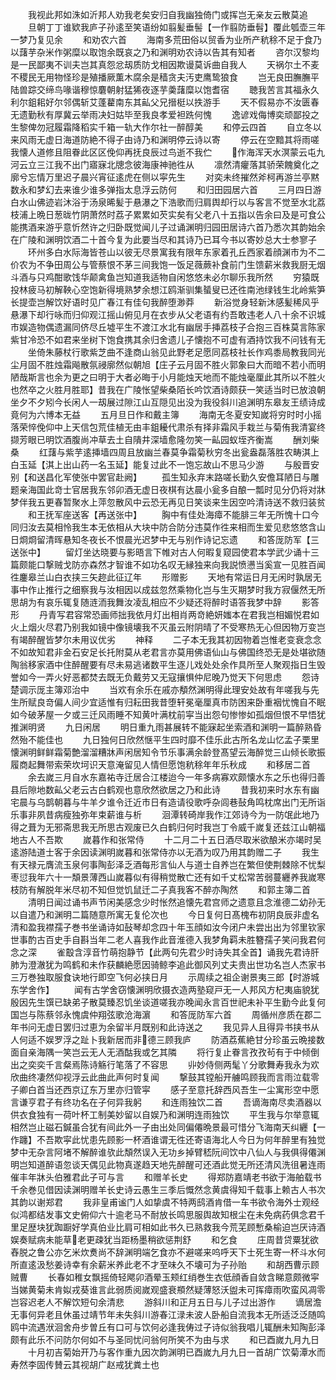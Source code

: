 <!-- { "loadSidebar": true } -->
　　我视此邦如洙如沂邦人劝我老矣安归自我幽独倚门或挥岂无亲友云散莫追
　　旦朝丁丁谁欵我庐子孙逺至笑语纷如翦髪垂髻【一作翦防垂髫】覆此瓠壶三年一梦乃复见余
　　和劝农六首
　　海南多荒田俗以贸香为业所产秔稌不足于食乃以藷芋杂米作粥糜以取饱余既哀之乃和渊明劝农诗以告其有知者
　　咨尔汉黎均是一民鄙夷不训夫岂其真怨忿刼质防戈相因欺谩莫诉曲自我人
　　天祸尔土不麦不稷民无用物怪珍是殖播厥薫木腐余是穑贪夫汚吏鹰鸷狼食
　　岂无良田膴膴平陆兽踪交缔鸟喙谐穆惊麏朝射猛狶夜逐芋羮藷糜以饱耆宿
　　聴我苦言其福永久利尔鉏耜好尔邻偶斩艾蓬藋南东其畆父兄搢梃以抶游手
　　天不假易亦不汝匮春无遗勤秋有厚冀云举雨决妇姑毕至我良孝爱袒跣何愧
　　逸谚戏侮博奕顽鄙投之生黎俾勿冠履霜降稻实千箱一轨大作尔社一醉醇美
　　和停云四首
　　自立冬以来风雨无虚日海道防絶不得子由诗乃和渊明停云诗以寄
　　停云在空黯其将雨嗟我懐人道修且阻眷此区区俛仰再抚良辰过鸟逝不我伫
　　作海浑天水溟蒙云屯九河云立三江我不出门寤寐北牕念彼海康神驰徃从
　　凛然清癯落其骄荣餽奠化之廓兮忘情万里迟子晨兴宵征逺虎在侧以寜先生
　　对奕未终摧然斧柯再游兰亭黙数永和梦幻去来谁少谁多弹指太息浮云防何
　　和归田园居六首
　　三月四日游白水山佛迹岩沐浴于汤泉晞髪于悬瀑之下浩歌而归肩舆却行以与客言不觉至水北荔枝浦上晩日葱昽竹阴萧然时荔子累累如芡实矣有父老八十五指以告余曰及是可食公能携酒来游乎意忻然许之归卧既觉闻儿子过诵渊明归园田居诗六首乃悉次其韵始余在广陵和渊明饮酒二十首今复为此要当尽和其诗乃已耳今书以寄妙总大士参寥子
　　环州多白水际海皆苍山以彼无尽景寓我有限年东家着孔丘西家着顔渊市为不二价农为不争田周公与管蔡恨不茅三间我饱一饭足薇蕨补食前门生馈薪米救我厨无烟斗酒与只鸡酣歌饯华颠禽鱼岂知道我适物自闲悠悠未必尔聊乐我所然
　　穷猿既投林疲马初解鞅心空饱新得境熟梦余想江鸥渐驯集蜑叟已还徃南池绿钱生北岭紫笋长提壶岂解饮好语时见广春江有佳句我醉堕渺莽
　　新浴觉身轻新沐感髪稀风乎悬瀑下却行咏而归仰观江摇山俯见月在衣步从父老语有约吾敢违老人八十余不识城市娱造物偶遗漏同侪尽丘墟平生不渡江水北有幽居手挿荔枝子合抱三百株莫言陈家紫甘冷恐不如君来坐树下饱食携其余归舍遗儿子懐抱不可虚有酒持饮我不问钱有无
　　坐倚朱藤杖行歌紫芝曲不逢商山翁见此野老足愿同荔枝社长作鸡黍局教我同光尘月固不胜烛霜飚散氛祲廓然似朝旭【庄子云月固不胜火郭象曰大而暗不若小而明陋哉斯言也余为更之曰明于大者必晦于小月能烛天地而不能烛毫厘此其所以不胜火也然卒之火胜月胜耶】昔我在广陵怅望柴桑陌长吟饮酒诗颇获一笑适当时已放浪朝坐夕不夕矧今长闲人一刼展过隙江山互隠见出没为我役斜川追渊明东皋友王绩诗成竟何为六博本无益
　　五月旦日作和戴主簿
　　海南无冬夏安知嵗将穷时时小摇落荣悴俛仰中上天信包荒佳植无由丰鉏耰代肃杀有择非霜风手栽兰与菊侑我清宴终撷芳眼已明饮酒腹尚冲草去土自隤井深墙愈隆勿笑一畆园蚁垤齐衡嵩
　　酬刘柴桑
　　红藷与紫芋逺挿墙四周且放幽兰春莫争霜菊秋穷冬出瓮盎磊落胜农畴淇上白玉延【淇上出山药一名玉延】能复过此不一饱忘故山不思马少游
　　与殷晋安别【和送昌化军使张中罢官赴阙】
　　孤生知永弃末路嗟长勤久安儋耳陋日与雕题亲海国此竒士官居我东邻卯酒无虚日夜棋有达晨小瓮多自酿一瓢时见分仍将对牀梦伴我五更春暂聚水上萍忽散风中云恐无再见日笑谈来生因空吟清诗送不救归装贫
　　和王抚军座送客【再送张中】
　　胸中有佳处海瘴不能腓三年无所愧十口今同归汝去莫相怜我生本无依相从大块中防合防分违莫作徃来相而生爱见悲悠悠含山日烱烱留清晖悬知冬夜长不恨晨光迟梦中无与别作诗记忘遗
　　和答厐防军【三送张中】
　　留灯坐达晓要与影晤言下帷对古人何暇复窥园使君本学武少诵十三篇颇能口撃贼戈防亦森然才智谁不如功名叹无縁独来向我説愤懑当奚宣一见胜百闻徃鏖皋兰山白衣挟三矢趂此征辽年
　　形赠影
　　天地有常运日月无闲时孰居无事中作止推行之细察我与汝相因以成兹忽然乘物化岂与生灭期梦时我方寂偃然无所思胡为有哀乐辄复随涟洏我舞汝凌乱相应不少疑还将醉时语答我梦中辞
　　影答形
　　丹青写君容常恐画师拙我依月灯出相肖两竒絶妍媸本在君我岂相媚悦君如火上烟火尽君乃别我如镜中像镜壊我不灭虽云附阴晴了不受寒热无心但因物万变岂有竭醉醒皆梦尔未用议优劣
　　神释
　　二子本无我其初因物着岂惟老变衰念念不如故知君非金石安足长托附莫从老君言亦莫用佛语仙山与佛国终恐无是处堪欲随陶翁移家酒中住醉醒要有尽未易逃诸数平生逐儿戏处处余作具所至人聚观指日生毁誉如今一弄火好恶都焚去既无负戴劳又无寇攘惧仲尼晚乃觉天下何思虑
　　怨诗楚调示厐主簿邓治中
　　当欢有余乐在戚亦頺然渊明得此理安处故有年嗟我与先生所赋良竒偏人间少宜适惟有归耘田我昔堕轩冕毫厘真市防困来卧重裀忧愧自不眠如今破茅屋一夕或三迁风雨睡不知黄叶满枕前寜当出怨句惨惨如孤烟但恨不早悟犹推渊明贤
　　九日闲居
　　明日重九雨甚展转不能寐起坐索酒和渊明一篇醉熟昏然殆不能佳也
　　九日独何日欣然惬平生四时靡不佳乐此古所名龙山忆孟子栗里懐渊明鲜鲜霜菊艶溜溜糟牀声闲居知令节乐事满余龄登髙望云海醉觉三山倾长歌振履商起舞带索荣坎坷识天意淹留见人情但愿饱秔稌年年乐秋成
　　和移居二首
　　余去嵗三月自水东嘉祐寺迁居合江楼迨今一年多病寡欢颇懐水东之乐也得归善县后隙地数畆父老云古白鹤观也意欣然欲居之乃和此诗
　　昔我初来时水东有幽宅晨与乌鹊朝暮与牛羊夕谁令迁近市日有造请役歌呼杂闾巷鼔角鸣枕席出门无所诣乐事非夙昔病瘦独弥年束薪谁与析
　　洄潭转碕岸我作江郊诗今为一防氓此地乃得之葺为无邪斋思我无所思古观废已久白鹤归何时我岂丁令威千嵗复还兹江山朝福地古人不吾欺
　　嵗暮作和张常侍
　　十二月二十五日酒尽取米欲酿米亦竭时吴逺游陆道士客于余因读渊明嵗暮和张常侍亦以无酒为叹乃用其韵赠二子
　　我生有天禄元膺流玉泉何事陶彭泽乏酒每形言仙人与道士自养岂在繁但使荆棘除不忧梨枣愆我年六十一頽景薄西山嵗暮似有得稍觉散亡还有如千丈松常苦弱蔓纒养我嵗寒枝防有解脱年米尽初不知但觉饥鼠迁二子真我客不醉亦陶然
　　和郭主簿二首
　　清明日闻过诵书声节闲美感念少时怅然追懐先君宫师之遗意且念淮德二幼孙无以自遣乃和渊明二篇随意所寓无复伦次也
　　今日复何日髙槐布初阴良辰非虚名清和盈我襟孺子巻书坐诵诗如鼔琴却念四十年玉顔如汝今闭户未尝出出为邻里钦家世事酌古百史手自斟当年二老人喜我作此音淮德入我梦角羁未胜簪孺子笑问我君何念之深
　　雀鷇含淳音竹萌抱静节【此两句先君少时诗失其全首】诵我先君诗肝肺为澄澈犹为鸣鹤和未作获麟絶愿因骑鲸李追此御风列丈夫贵出世功名岂人杰家书三万巻独取服食诀地行即空飞何必挟日月
　　示周续之祖企谢景夷三郎【时游城东学舍作】
　　闻有古学舍窃懐渊明欣摄衣造两塾窥戸无一人邦风方杞夷庙貌犹殷因先生馔已缺弟子散莫臻忍饥坐谈道嗟我亦晚闻永言百世祀未补平生勤今此复何国岂与陈蔡邻永愧虞仲翔弦歌沧海濵
　　和答厐防军六首
　　周循州彦质在郡二年书问无虚日罢归过恵为余留半月既别和此诗送之
　　我见异人且得异书挟书从人何适不娱罗浮之趾卜我新居而非德三顾我庐
　　防酒荔蕉絶甘分珍虽云晩接数面自亲海隅一笑岂云无人无酒酤我或乞其隣
　　将行复止眷言孜孜茍有于中倾倒出之奕奕千言粲焉陈诗觞行笔落了不容思
　　丱妙侍侧两髦丫分歌舞寿我永为欢欣曲终凄然仰视浮云此曲此声何时复闻
　　撃鼓其镗船开艣鸣顾我而言雨泣载零子卿白首当还西京辽东万里亦归管寜
　　感子至意托辞西风吾生一尘寓形空中愿言谦亨君子有终功名在子何异我躬
　　和连雨独饮二首
　　吾谪海南尽卖酒器以供衣食独有一荷叶杯工制美妙留以自娱乃和渊明连雨独饮
　　平生我与尔举意辄相然岂止磁石鍼虽合犹有间此外一子由出处同偏僊晩景最可惜分飞海南天纠纒【一作躔】不吾欺寜此忧患先顾影一杯酒谁谓无徃还寄语海北人今日为何年醉里有独觉梦中无杂言阿堵不解醉谁欤此頽然误入无功乡掉臂嵇阮间饮中八仙人与我俱得僊渊明岂知道醉语忽谈天偶见此物真遂趋天地先醉醒可还酒此觉无所还清风洗徂暑连雨催丰年牀头伯雅君此子可与言
　　和赠羊长史
　　得郑防嘉靖老书欲于海舶载书千余巻见借因读渊明赠羊长史诗云愚生三季后慨然念黄虞得知千载事上赖古人书次其韵以谢郑君
　　我非皇甫谧门人如挚虞不特两鸱酒肯借一车书欲令海外士观经似鸿都结发事文史俯仰六十逾老马不耐放长鸣思服舆故知根尘在未免病药俱念君千里足歴块犹踟蹰好学真伯业比肩可相如此书久已熟救我今荒芜顾慙桑榆迫岂厌诗酒娱奏赋病未能草老更疎犹当距杨墨稍欲惩荆舒
　　和乞食
　　庄周昔贷粟犹欲舂脱之鲁公亦乞米炊煑尚不辞渊明端乞食亦不避嗟来呜呼天下士死生寄一杯斗水何所直逺汲愁姜诗幸有余薪米养此老不才至味久不壊可为子孙贻
　　和胡西曹示顾贼曹
　　长春如稚女飘摇倚轻飔卯酒晕玉颊红绡巻生衣低顔香自敛含睇意颇微寜当娣黄菊未肯姒戎葵谁言此弱质阅嵗观盛衰頩然疑薄怒沃盥未可挥瘴雨吹蛮风凋零岂容迟老人不解饮短句余清悲
　　游斜川和正月五日与儿子过出游作
　　谪居澹无事何异老且休虽过靖节年未失斜川游春江渌未波人卧船自流我本无所适泛泛随鸣鸥中流遇洑洄舍舟步曽丘有口可与饮何必逢我俦过子诗似翁我唱儿辄酬未知陶彭泽颇有此乐不问防尔何如不与圣同忧问翁何所笑不为由与求
　　和已酉嵗九月九日
　　十月初吉菊始开乃与客作重九因次韵渊明已酉嵗九月九日一首胡广饮菊潭水而寿然李固传賛云其视胡广赵戒犹粪土也
